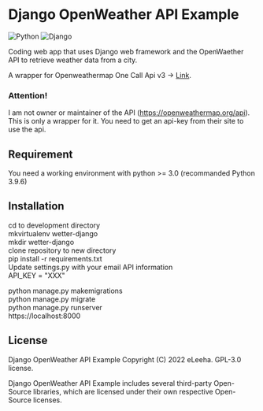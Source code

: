 # Django OpenWeather API Example

![Python](https://img.shields.io/pypi/pyversions/Django)
![Django](https://img.shields.io/badge/django-4.0-green)

Coding web app that uses Django web framework and the OpenWaether API to retrieve weather data from a city.

A wrapper for Openweathermap One Call Api v3 -> [Link](https://openweathermap.org/api/one-call-3).

### Attention!

I am not owner or maintainer of the API (https://openweathermap.org/api). This is only a wrapper for it.
You need to get an api-key from their site to use the api.

## Requirement

You need a working environment with python >= 3.0 (recommanded Python 3.9.6)

## Installation

cd to development directory \
mkvirtualenv wetter-django \
mkdir wetter-django \
clone repository to new directory \
pip install -r requirements.txt \
Update settings.py with your email API information \
API_KEY = "XXX" 

python manage.py makemigrations \
python manage.py migrate \
python manage.py runserver \
https://localhost:8000 

## License

Django OpenWeather API Example
Copyright (C) 2022 eLeeha. GPL-3.0 license.

Django OpenWeather API Example includes several third-party Open-Source libraries, which are licensed under their
own respective Open-Source licenses.
